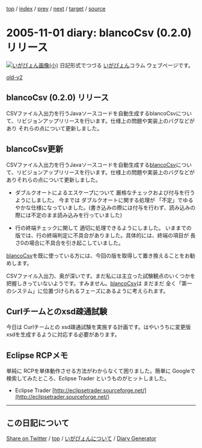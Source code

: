 [top](../index.html) 
 / [index](index.html) 
 / [prev](ig051031.html) 
 / [next](ig051102.html) 
 / [target](https://igapyon.github.io/diary/2005/ig051101.html) 
 / [source](https://github.com/igapyon/diary/blob/gh-pages/2005/ig051101.html.src.md) 

2005-11-01 diary: blancoCsv (0.2.0) リリース
=====================================================================================================
[![いがぴょん画像(小)](https://igapyon.github.io/diary/images/iga200306s.jpg "いがぴょん")](https://igapyon.github.io/diary/memo/memoigapyon.html) 日記形式でつづる [いがぴょん](https://igapyon.github.io/diary/memo/memoigapyon.html)コラム ウェブページです。

[old-v2](ig051101-orig.html)

## blancoCsv (0.2.0) リリース

CSVファイル入出力を行うJavaソースコードを自動生成するblancoCsvについて、リビジョンアップリリースを行います。仕様上の問題や実装上のバグなどがあり それらの点について更新しました。


## blancoCsv更新

CSVファイル入出力を行うJavaソースコードを自動生成する[blancoCsv](http://www.igapyon.jp/blanco/blancocsv.html)について、リビジョンアップリリースを行います。仕様上の問題や実装上のバグなどがありそれらの点について更新しました。

* ダブルクオートによるエスケープについて 厳格なチェックおよび付与を行うようにしました。
  今までは ダブルクオートに関する処理が 「不定」でゆるやかな仕様になっていました。(書き込みの際には付与を行わず、読み込みの際には不定のまま読み込みを行っていました)
  
* 行の終端チェックに関して 適切に処理できるようにしました。
  いままでの版では、行の終端判定に不具合がありました。具体的には、終端の項目が 長さ0の場合に不具合を引き起こしていました。

[blancoCsv](http://www.igapyon.jp/blanco/blancocsv.html)を既に使っている方には、今回の版を取得して置き換えることをお勧めします。

CSVファイル入出力、奥が深いです。まだ私には主立った試験観点のいくつかを把握しきっていないようです。すみません。[blancoCsv](http://www.igapyon.jp/blanco/blancocsv.html)は まだまだ 全く「第一のシステム」に位置づけられるフェーズにあるように考えられます。

## Curlチームとのxsd疎通試験

今日は Curlチームとの xsd疎通試験を実施する計画です。はやいうちに変更版 xsdを生成するように対応する必要があります。

## Eclipse RCPメモ

単純に RCPを単体動作させる方法がわからなくて困りました。簡単に Googleで検索してみたところ、Eclipse Trader というものがヒットしました。

* Eclipse Trader
  [http://eclipsetrader.sourceforge.net/](http://eclipsetrader.sourceforge.net/)


----------------------------------------------------------------------------------------------------

## この日記について

[Share on Twitter](https://twitter.com/intent/tweet?hashtags=igapyon%2Cdiary%2C%E3%81%84%E3%81%8C%E3%81%B4%E3%82%87%E3%82%93&text=blancoCsv+%280.2.0%29+%E3%83%AA%E3%83%AA%E3%83%BC%E3%82%B9&url=https%3A%2F%2Figapyon.github.io%2Fdiary%2F2005%2Fig051101.html) / [top](../index.html) / [いがぴょんについて](https://igapyon.github.io/diary/memo/memoigapyon.html) / [Diary Generator](https://github.com/igapyon/igapyonv3)
